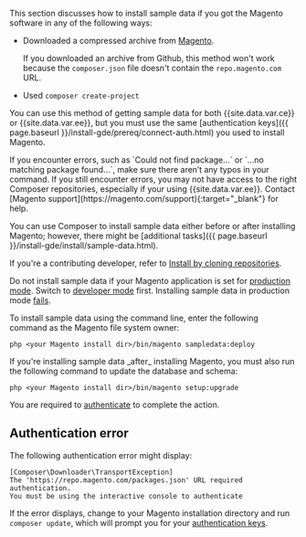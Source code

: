 <div markdown="1">

This section discusses how to install sample data if you got the Magento software in any of the following ways:

*   Downloaded a compressed archive from [Magento](https://magento.com/tech-resources/download).

    If you downloaded an archive from Github, this method won't work because the `composer.json` file doesn't contain the `repo.magento.com` URL.
*   Used `composer create-project`

You can use this method of getting sample data for both {{site.data.var.ce}} or {{site.data.var.ee}}, but you must use the same [authentication keys]({{ page.baseurl }}/install-gde/prereq/connect-auth.html) you used to install Magento.

<div class="bs-callout bs-callout-info" id="info" markdown="1">
If you encounter errors, such as `Could not find package...` or `...no matching package found...`, make sure there aren’t any typos in your command. If you still encounter errors, you may not have access to the right Composer repositories, especially if your using {{site.data.var.ee}}. Contact [Magento support](https://magento.com/support){:target="&#95;blank"} for help.
</div>

You can use Composer to install sample data either before or after installing Magento; however, there might be [additional tasks]({{ page.baseurl }}/install-gde/install/sample-data.html).

If you're a contributing developer, refer to [Install by cloning repositories]({{install-gde/install/sample-data-after-clone.html}}).

<div class="bs-callout bs-callout-warning">
    <p>Do not install sample data if your Magento application is set for <a href="{{ page.baseurl }}/config-guide/bootstrap/magento-modes.html#production-mode">production mode</a>. Switch to <a href="{{ page.baseurl }}/config-guide/bootstrap/magento-modes.html#developer-mode">developer mode</a> first. Installing sample data in production mode <a href="{{ page.baseurl }}/install-gde/trouble/tshoot_sample-data.html#trouble-samp-prod">fails</a>.</p>
</div>

To install sample data using the command line, enter the following command as the Magento file system owner:

    php <your Magento install dir>/bin/magento sampledata:deploy

<div class="bs-callout bs-callout-warning" markdown="1">
If you're installing sample data _after_ installing Magento, you must also run the following command to update the database and schema:

	php <your Magento install dir>/bin/magento setup:upgrade
</div>

You are required to <a href="{{ page.baseurl }}/install-gde/prereq/connect-auth.html">authenticate</a> to complete the action.

## Authentication error

The following authentication error might display:

    [Composer\Downloader\TransportException]
    The 'https://repo.magento.com/packages.json' URL required authentication.
    You must be using the interactive console to authenticate

If the error displays, change to your Magento installation directory and run `composer update`, which will prompt you for your <a href="{{ page.baseurl }}/install-gde/prereq/connect-auth.html">authentication keys</a>.
